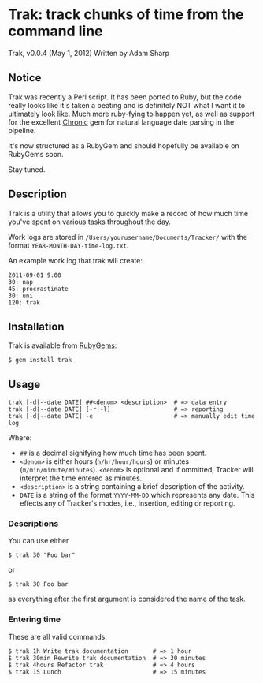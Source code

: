 # Trak: track chunks of time from the command line

Trak, v0.0.4 (May 1, 2012)
Written by Adam Sharp

## Notice

Trak was recently a Perl script. It has been ported to Ruby, but the
code really looks like it's taken a beating and is definitely NOT what I
want it to ultimately look like. Much more ruby-fying to happen yet, as
well as support for the excellent
[Chronic](https://github.com/mojombo/chronic) gem for natural language
date parsing in the pipeline.

It's now structured as a RubyGem and should hopefully be available on
RubyGems soon.

Stay tuned.

## Description

Trak is a utility that allows you to quickly make a record of how much
time you've spent on various tasks throughout the day.

Work logs are stored in `/Users/yourusername/Documents/Tracker/` with
the format `YEAR-MONTH-DAY-time-log.txt`.

An example work log that trak will create:

    2011-09-01 9:00
    30: nap
    45: procrastinate
    30: uni
    120: trak

## Installation

Trak is available from [RubyGems](https://rubygems.org/gems/trak):

    $ gem install trak

## Usage

    trak [-d|--date DATE] ##<denom> <description>  # => data entry
    trak [-d|--date DATE] [-r|-l]                  # => reporting
    trak [-d|--date DATE] -e                       # => manually edit time log

Where:

* `##` is a decimal signifying how much time has been spent.
* `<denom>` is either hours (`h/hr/hour/hours`) or minutes
  (`m/min/minute/minutes`). `<denom>` is optional and if ommitted,
  Tracker will interpret the time entered as minutes.
* `<description>` is a string containing a brief description of the
  activity.
* `DATE` is a string of the format `YYYY-MM-DD` which represents any
  date. This effects any of Tracker's modes, i.e., insertion, editing or
  reporting.

### Descriptions

You can use either

    $ trak 30 "Foo bar"

or

    $ trak 30 Foo bar

as everything after the first argument is considered the name of the
task.

### Entering time

These are all valid commands:

    $ trak 1h Write trak documentation       # => 1 hour
    $ trak 30min Rewrite trak documentation  # => 30 minutes
    $ trak 4hours Refactor trak              # => 4 hours
    $ trak 15 Lunch                          # => 15 minutes

